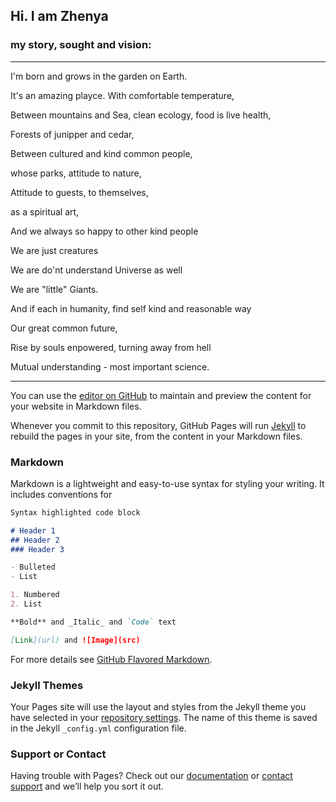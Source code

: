 ## Hi. I am Zhenya

### my story, sought and vision:
---

I'm born and grows in the garden on Earth. 

It's an amazing playce. With comfortable temperature,

Between mountains and Sea, clean ecology, food is live health,

Forests of junipper and cedar, 


Between cultured and kind common people, 

whose parks, attitude to nature, 

Attitude to guests, to themselves, 

as a spiritual art, 



And we always so happy to other kind people

We are just creatures

We are do'nt understand Universe as well

We are "little" Giants.



And if each in humanity, find self kind and reasonable way

Our great common future,

Rise by souls enpowered, turning away from hell

Mutual understanding - most important science.

---




















You can use the [editor on GitHub](https://github.com/it-xp/it-xp.github.io/edit/master/index.md) to maintain and preview the content for your website in Markdown files.

Whenever you commit to this repository, GitHub Pages will run [Jekyll](https://jekyllrb.com/) to rebuild the pages in your site, from the content in your Markdown files.

### Markdown

Markdown is a lightweight and easy-to-use syntax for styling your writing. It includes conventions for

```markdown
Syntax highlighted code block

# Header 1
## Header 2
### Header 3

- Bulleted
- List

1. Numbered
2. List

**Bold** and _Italic_ and `Code` text

[Link](url) and ![Image](src)
```

For more details see [GitHub Flavored Markdown](https://guides.github.com/features/mastering-markdown/).

### Jekyll Themes

Your Pages site will use the layout and styles from the Jekyll theme you have selected in your [repository settings](https://github.com/it-xp/it-xp.github.io/settings). The name of this theme is saved in the Jekyll `_config.yml` configuration file.

### Support or Contact

Having trouble with Pages? Check out our [documentation](https://help.github.com/categories/github-pages-basics/) or [contact support](https://github.com/contact) and we’ll help you sort it out.
